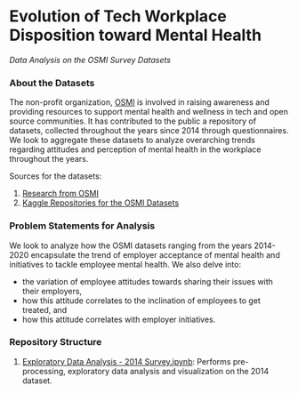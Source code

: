 # Evolution of Tech Workplace Disposition toward Mental Health
*Data Analysis on the OSMI Survey Datasets*

### About the Datasets
The non-profit organization, [OSMI](https://osmihelp.org/) is involved in raising awareness and providing resources to support mental health and wellness in tech and open source communities. It has contributed to the public a repository of datasets, collected throughout the years since 2014 through questionnaires. We look to aggregate these datasets to analyze overarching trends regarding attitudes and perception of mental health in the workplace throughout the years.

Sources for the datasets: 
1. [Research from OSMI](https://osmihelp.org/research)
2. [Kaggle Repositories for the OSMI Datasets](https://www.kaggle.com/osmi/mental-health-in-tech-survey)

### Problem Statements for Analysis
We look to analyze how the OSMI datasets ranging from the years 2014-2020 encapsulate the trend of employer acceptance of mental health and initiatives to tackle
employee mental health. We also delve into: 
- the variation of employee attitudes towards sharing their issues with their employers,
- how this attitude correlates to the inclination of employees to get treated, and 
- how this attitude correlates with employer initiatives.

### Repository Structure 
1. [Exploratory Data Analysis - 2014 Survey.ipynb](https://github.com/Data-Analytics-Team-PESU/OSMI-Data-Analysis/blob/main/Exploratory%20Data%20Analysis%20-%202014%20Survey.ipynb): Performs pre-processing, exploratory data analysis and visualization on the 2014 dataset.
